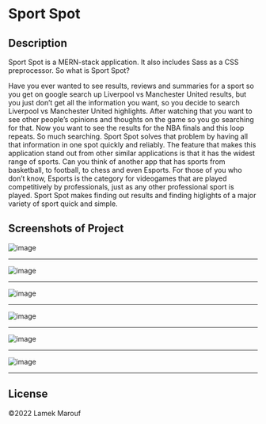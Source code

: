 # Sport Spot

## Description
Sport Spot is a MERN-stack application. It also includes Sass as a CSS preprocessor. So what is Sport Spot? 
 
Have you ever wanted to see results, reviews and summaries for a sport so you get on google search up Liverpool vs Manchester United results, but you just don’t get all the information you want, so you decide to search Liverpool vs Manchester United highlights. After watching that you want to see other people’s opinions and thoughts on the game so you go searching for that. Now you want to see the results for the NBA finals and this loop repeats. So much searching. Sport Spot solves that problem by having all that information in one spot quickly and reliably. The feature that makes this application stand out from other similar applications is that it has the widest range of sports. Can you think of another app that has sports from basketball, to football, to chess and even Esports. For those of you who don’t know, Esports is the category for videogames that are played competitively by professionals, just as any other professional sport is played. Sport Spot makes finding out results and finding higlights of a major variety of sport quick and simple.

## Screenshots of Project
![image](https://user-images.githubusercontent.com/89329958/169328269-79b3f1e1-4130-495d-a886-58a9ad4d7541.png)
_______________________________________________________________________________________________________________________________________________________________________

![image](https://user-images.githubusercontent.com/89329958/169328408-c8503655-ee6d-408a-8ca1-ecc598ba0564.png)
_______________________________________________________________________________________________________________________________________________________________________

![image](https://user-images.githubusercontent.com/89329958/169328467-f54af9fb-6e69-470a-80ca-a3cb41ca8e17.png)
_______________________________________________________________________________________________________________________________________________________________________

![image](https://user-images.githubusercontent.com/89329958/169328525-7ce83689-32fa-4b06-9cdc-bd6ff7e3f9a0.png)
_______________________________________________________________________________________________________________________________________________________________________

![image](https://user-images.githubusercontent.com/89329958/169328563-d93d4a81-ca46-4088-9f14-d559b5667ee1.png)
_______________________________________________________________________________________________________________________________________________________________________

![image](https://user-images.githubusercontent.com/89329958/169328625-71f670e6-6ed4-4417-bb66-b5f628787143.png)
_______________________________________________________________________________________________________________________________________________________________________


## License
©2022 Lamek Marouf
